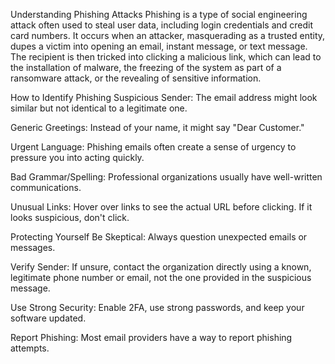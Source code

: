Understanding Phishing Attacks
Phishing is a type of social engineering attack often used to steal user data, including login credentials and credit card numbers. It occurs when an attacker, masquerading as a trusted entity, dupes a victim into opening an email, instant message, or text message. The recipient is then tricked into clicking a malicious link, which can lead to the installation of malware, the freezing of the system as part of a ransomware attack, or the revealing of sensitive information.

How to Identify Phishing
Suspicious Sender: The email address might look similar but not identical to a legitimate one.

Generic Greetings: Instead of your name, it might say "Dear Customer."

Urgent Language: Phishing emails often create a sense of urgency to pressure you into acting quickly.

Bad Grammar/Spelling: Professional organizations usually have well-written communications.

Unusual Links: Hover over links to see the actual URL before clicking. If it looks suspicious, don't click.

Protecting Yourself
Be Skeptical: Always question unexpected emails or messages.

Verify Sender: If unsure, contact the organization directly using a known, legitimate phone number or email, not the one provided in the suspicious message.

Use Strong Security: Enable 2FA, use strong passwords, and keep your software updated.

Report Phishing: Most email providers have a way to report phishing attempts.